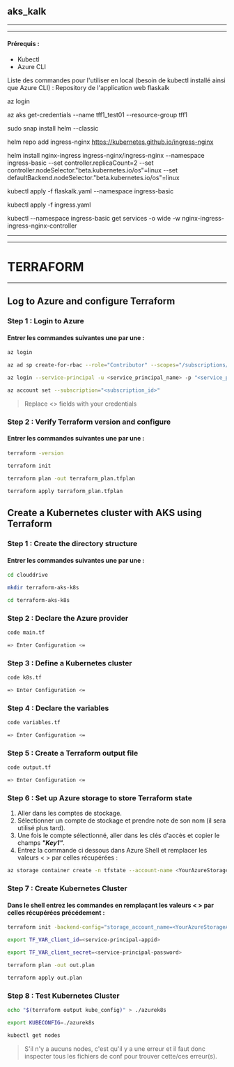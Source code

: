 ## **aks_kalk**

---
---

#### Prérequis :  

- Kubectl
- Azure CLI

Liste des commandes pour l'utiliser en local (besoin de kubectl installé ainsi que Azure CLI) :
Repository de l'application web flaskalk

az login

az aks get-credentials --name tff1_test01 --resource-group tff1

sudo snap install helm --classic

helm repo add ingress-nginx https://kubernetes.github.io/ingress-nginx

helm install nginx-ingress ingress-nginx/ingress-nginx --namespace ingress-basic --set controller.replicaCount=2 --set controller.nodeSelector."beta\.kubernetes\.io/os"=linux --set defaultBackend.nodeSelector."beta\.kubernetes\.io/os"=linux

kubectl apply -f flaskalk.yaml --namespace ingress-basic

kubectl apply -f ingress.yaml

kubectl --namespace ingress-basic get services -o wide -w nginx-ingress-ingress-nginx-controller

---
---

# **TERRAFORM**  

---

## Log to Azure and configure Terraform  
### Step 1 : Login to Azure  
#### Entrer les commandes suivantes une par une :  
```sh
az login
```
```sh
az ad sp create-for-rbac --role="Contributor" --scopes="/subscriptions/<subscription_id>"
```
```sh
az login --service-principal -u <service_principal_name> -p "<service_principal_password>" --tenant "<service_principal_tenant>"
```
```sh
az account set --subscription="<subscription_id>"
```
> Replace <> fields with your credentials

### Step 2 : Verify Terraform version and configure  
#### Entrer les commandes suivantes une par une :  
```sh
terraform -version
```
```sh
terraform init
```
```sh
terraform plan -out terraform_plan.tfplan
```
```sh
terraform apply terraform_plan.tfplan
```

## Create a Kubernetes cluster with AKS using Terraform  
### Step 1 : Create the directory structure  
#### Entrer les commandes suivantes une par une :  
```sh
cd clouddrive
```
```sh
mkdir terraform-aks-k8s
```
```sh
cd terraform-aks-k8s
```

### Step 2 : Declare the Azure provider  
```sh
code main.tf
```
```sh
=> Enter Configuration <=
```

### Step 3 : Define a Kubernetes cluster  

```sh
code k8s.tf
```
```sh
=> Enter Configuration <=
```

### Step 4 : Declare the variables  
```sh
code variables.tf
```
```sh
=> Enter Configuration <=
```

### Step 5 : Create a Terraform output file  
```sh
code output.tf
```
```sh
=> Enter Configuration <=
```

### Step 6 : Set up Azure storage to store Terraform state  
1) Aller dans les comptes de stockage.
2) Sélectionner un compte de stockage et prendre note de son nom (il sera utilisé plus tard).
3) Une fois le compte sélectionné, aller dans les clés d'accès et copier le champs ***"Key1"***.
4) Entrez la commande ci dessous dans Azure Shell et remplacer les valeurs < > par celles récupérées :
```sh
az storage container create -n tfstate --account-name <YourAzureStorageAccountName> --account-key <YourAzureStorageAccountKey>
```

### Step 7 : Create Kubernetes Cluster  
#### Dans le shell entrez les commandes en remplaçant les valeurs < > par celles récupérées précédement : 
```sh
terraform init -backend-config="storage_account_name=<YourAzureStorageAccountName>" -backend-config="container_name=tfstate" -backend-config="access_key=<YourStorageAccountAccessKey>" -backend-config="key=codelab.microsoft.tfstate"
```
```sh
export TF_VAR_client_id=<service-principal-appid>
```
```sh
export TF_VAR_client_secret=<service-principal-password>
```
```sh
terraform plan -out out.plan
```
```sh
terraform apply out.plan
```

### Step 8 : Test Kubernetes Cluster  
```sh
echo "$(terraform output kube_config)" > ./azurek8s
```
```sh
export KUBECONFIG=./azurek8s
```
```sh
kubectl get nodes
```
> S'il n'y a aucuns nodes, c'est qu'il y a une erreur et il faut donc inspecter tous les fichiers de conf pour trouver cette/ces erreur(s).
